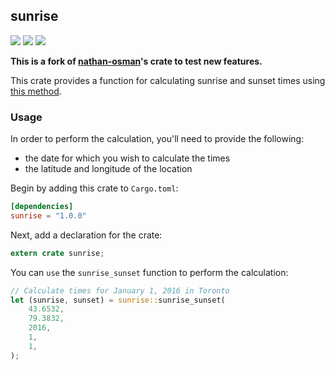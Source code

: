 ## sunrise

[![](https://img.shields.io/crates/l/sunrise-next)][license]
[![](https://img.shields.io/crates/v/sunrise-next)][crate]
[![](https://img.shields.io/docsrs/sunrise-next)][docs]

**This is a fork of [nathan-osman][upstream]'s crate to test new features.**

This crate provides a function for calculating sunrise and sunset times using [this method](https://en.wikipedia.org/wiki/Sunrise_equation#Complete_calculation_on_Earth).

### Usage

In order to perform the calculation, you'll need to provide the following:

- the date for which you wish to calculate the times
- the latitude and longitude of the location

Begin by adding this crate to `Cargo.toml`:

```toml
[dependencies]
sunrise = "1.0.0"
```

Next, add a declaration for the crate:

```rust
extern crate sunrise;
```

You can `use` the `sunrise_sunset` function to perform the calculation:

```rust
// Calculate times for January 1, 2016 in Toronto
let (sunrise, sunset) = sunrise::sunrise_sunset(
    43.6532,
    79.3832,
    2016,
    1,
    1,
);
```

[crate]: https://crates.io/crates/sunrise-next "crates.io"
[docs]: https://docs.rs/sunrise-next "Documentation"
[license]: http://opensource.org/licenses/MIT "MIT License"
[upstream]: https://github.com/nathan-osman/rust-sunrise "Upstream Repository"

